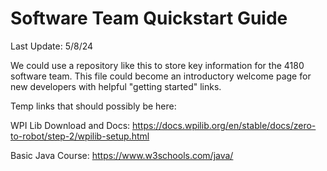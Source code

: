 # Software Team Quickstart Guide

Last Update: 5/8/24

We could use a repository like this to store key information for the 4180 software team.  This file could become an introductory welcome page for new developers with helpful "getting started" links.


Temp links that should possibly be here:

WPI Lib Download and Docs:
https://docs.wpilib.org/en/stable/docs/zero-to-robot/step-2/wpilib-setup.html

Basic Java Course:
https://www.w3schools.com/java/
